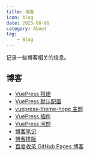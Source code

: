 ```yaml
---
title: 博客
icon: blog
date: 2023-08-08
category: About
tag:
    - Blog
---
```


记录一些博客相关的信息。

<!-- more -->

## 博客

- [VuePress 搭建](./build.md)
- [VuePress 默认配置](./config.md)
- [vuepress-theme-hope 主题](./theme_config.md)
- [VuePress 插件](./theme_plugins.md)
- [VuePress 问题](./problem.md)
- [博客笔记](./blog_notes.md)
- [博客排版](./blog_typeset.md)
- [百度收录 GitHub Pages 博客](./baidu_seo.md)

